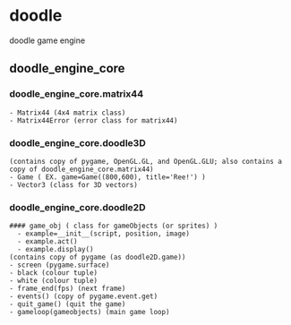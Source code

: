 # doodle
doodle game engine
## doodle_engine_core
  ### doodle_engine_core.matrix44
    - Matrix44 (4x4 matrix class)
    - Matrix44Error (error class for matrix44)
  ### doodle_engine_core.doodle3D
    (contains copy of pygame, OpenGL.GL, and OpenGL.GLU; also contains a copy of doodle_engine_core.matrix44)
    - Game ( EX. game=Game((800,600), title='Ree!') )
    - Vector3 (class for 3D vectors)
  ### doodle_engine_core.doodle2D
    #### game_obj ( class for gameObjects (or sprites) )
      - example=__init__(script, position, image)
      - example.act()
      - example.display()
    (contains copy of pygame (as doodle2D.game))
    - screen (pygame.surface)
    - black (colour tuple)
    - white (colour tuple)
    - frame_end(fps) (next frame)
    - events() (copy of pygame.event.get)
    - quit_game() (quit the game)
    - gameloop(gameobjects) (main game loop)
